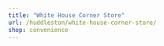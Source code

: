 ```yaml
---
title: "White House Corner Store"
url: /huddleston/white-house-corner-store/
shop: convenience
---
```

